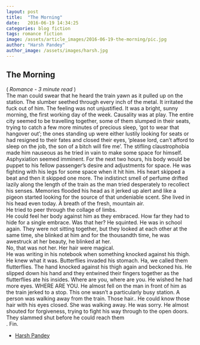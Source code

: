 ```yaml
---
layout: post
title:  "The Morning"
date:   2016-06-19 14:34:25
categories: blog fiction
tags: romance fiction
image: /assets/article_images/2016-06-19-the-morning/pic.jpg
author: "Harsh Pandey"
author_image: /assets/images/harsh.jpg
---
```

## The Morning
(<i> Romance - 3 minute read </i>)<br>
The man could swear that he heard the train yawn as it pulled up on the station. The slumber seethed through every inch of the metal. It irritated the fuck out of him. The feeling was not unjustified. It was a bright, sunny morning, the first working day of the week. Causality was at play. The entire city seemed to be travelling together, some of them slumped in their seats, trying to catch a few more minutes of precious sleep, ‘got to wear that hangover out’; the ones standing up were either lustily looking for seats or had resigned to their fates and closed their eyes, ‘please lord, can’t afford to sleep on the job, the son of a bitch will fire me’. The stifling claustrophobia made him nauseous as he tried in vain to make some space for himself. Asphyxiation seemed imminent. For the next two hours, his body would be puppet to his fellow passenger’s desire and adjustments for space. He was fighting with his legs for some space when it hit him. His heart skipped a beat and then it skipped one more. The indistinct smell of perfume drifted lazily along the length of the train as the man tried desperately to recollect his senses. Memories flooded his head as it jerked up alert and like a pigeon started looking for the source of that undeniable scent.
She lived in his head even today. A breath of the fresh, mountain air.<br>
  He tried to peer through the collage of limbs. <br>
He could feel her body against him as they embraced. How far they had to hide for a single embrace. Was that her? He squinted.
He was in school again. They were not sitting together, but they looked at each other at the same time, she blinked at him and for the thousandth time, he was awestruck at her beauty, he blinked at her.<br>
No, that was not her. Her hair were magical.<br>
He was writing in his notebook when something knocked against his thigh. He knew what it was. Butterflies invaded his stomach. Ha, we called them flutterflies. The hand knocked against his thigh again and beckoned his. He slipped down his hand and they entwined their fingers together as the flutterflies ate his insides.
Where are you, where are you. He wished he had more eyes. WHERE ARE YOU.
He almost fell on the man in front of him as the train jerked to a stop. This one wasn’t a particularly busy station. A person was walking away from the train.
Those hair.. He could know those hair with his eyes closed. She was walking away. He was sorry. He almost shouted for forgiveness, trying to fight his way through to the open doors.<br>
They slammed shut before he could reach them<br>
. Fin.<br>
- [Harsh Pandey](http://www.facebook.com/wordsmiths14)


